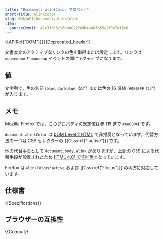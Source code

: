 ```yaml
---
title: "Document: alinkColor プロパティ"
short-title: alinkColor
slug: Web/API/Document/alinkColor
l10n:
  sourceCommit: 41c3f093216bda022f04b4a40fa55e2f0b7af5e0
---
```


{{APIRef("DOM")}}{{Deprecated_header}}

文書本文のアクティブなリンクの色を取得または設定します。リンクは `mousedown` と `mouseup` イベントの間にアクティブになります。

## 値

文字列で、色の名前 (`blue`, `darkblue`, など) または色の 16 進値 (`#0000FF` など) が入ります。

## メモ

Mozilla Firefox では、このプロパティの既定値は赤 (16 進で `#ee0000`) です。

`document.alinkColor` は [DOM Level 2 HTML](https://www.w3.org/TR/DOM-Level-2-HTML/html.html#ID-26809268) で非推奨となっています。代替方法の一つは CSS セレクターの {{Cssxref(":active")}} です。

他の代替手段として `document.body.alink` がありますが、上記の CSS による代替手段が設置されたため [HTML 4.01 で非推奨](https://www.w3.org/TR/html401/struct/global.html#adef-alink)となっています。

Firefox は `alinkColor`/`:active` および {{Cssxref(":focus")}} の両方に対応しています。 

## 仕様書

{{Specifications}}

## ブラウザーの互換性

{{Compat}}
